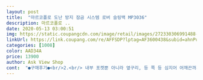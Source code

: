 ```yaml
---
layout: post 
title:  "마르코폴로 도난 방지 잠금 시스템 로버 슬링백 MP3036" 
description: 마르코폴로 ..
date: 2020-05-13 03:00:51 
img: https://static.coupangcdn.com/image/retail/images/272330306991488-b0fcee44-e61a-4fc0-a0a9-00cbfbbeb73f.jpg 
linkUrl: https://link.coupang.com/re/AFFSDP?lptag=AF3600438&subid=ahnPublicAsk&pageKey=1392278086&itemId=2427718365&vendorItemId=70421712652&traceid=V0-113-8e8eea40c2d8e971 
categories: [1008] 
color: AAD34A 
price: 13900 
author: Ask View Shop 
cont:  "●구매후기●<br/>2.<br/> 내부 포켓뿐 아니라 옆구리, 등 쪽 등 심지어 어깨끈까지!!! 외부포켓이 많아 다양하게 활용이 가능<br/>3.<br/> 연결고리로 편하게 좌우로 바꿔 사용 가능하니 완전 편리 하게 뺐다 낄 수 있음.<br/><br/>4.<br/> 저희는 특히 자전거뿐만 아니라 여행을 다니다 보니 정말 편하게 들고 다닐 수 있음.<br/> 무엇보다 도난방지용이니 보다 더 안심하고 들고 다닐 수 있음.<br/><br/>5.<br/> 소재 자체가 고급스럽고 내구성이 강할 뿐 아니라 실제 매면 등 쪽 쿠션감이 좋음.<br/><br/>☆상품<br/>☆잠금 기능 호불호<br/>그리고 가격대비 품질은 매우 좋은것 같습니다.<br/> 많이 파세요!<br/>남자친구와 같이 자전거를 즐겨 타서 선물로 남친 사줬는데 정말 좋아해요!! 가성비가 우와ㅋㅋㅋ<br/>넓은 수납공간, 깔끔한 디자인<br/>동시에 두 개를 채워야함<br/>디자인적으로 미를 해친다고 생각할 수 있으나<br/>무게를 좀 실어보고 사용을 좀 해봐야지 내구성을 알 수 있어 내구성은 언급하지 않겠습니다.<br/><br/>물건 엄청 들어 가고 갤탭8.<br/>0도 여유롭게 들어가요.<br/> 소재가 고급스럽고 방수 기능도 완전 굿굿! 남친이 이거 무조건 소장 하겠다고ㅋㅋㅋ 로켓배송 하루 만에ㅎㅎ 감사드립니다<br/>반대로 유니쿠한 디자인 연출도 가능<br/>사용후기는 아니지만 딱 받자마자 제품을 꼼꼼히 본 후기입니다.<br/><br/>성능이 너무 좋은 건지 하나하나 채우기가 힘들어서<br/>잠금 기능에 혹해서 여행 때 쓰려고 구매했는데<br/>장점 : 1.<br/> 우선 크기가 큼.<br/> 갤탭까지 넉넉하게 들어감.<br/> 수납공간도 많고 진짜 많이 들어감.<br/><br/>제품상태 : 매우 양호(지퍼, 끈조절, 제품 마감)<br/>착용감 : 매우 양호<br/>크기 : 인터넷 설명과 동일 (아이패드 7세대 수납 가능)<br/>" 
---
```

